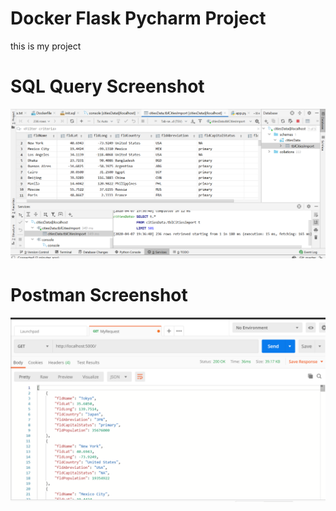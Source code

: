 # Docker Flask Pycharm Project
this is my project

# SQL Query Screenshot
![query](screenshot/query.PNG)

# Postman Screenshot
![postman](screenshot/postman.PNG)
